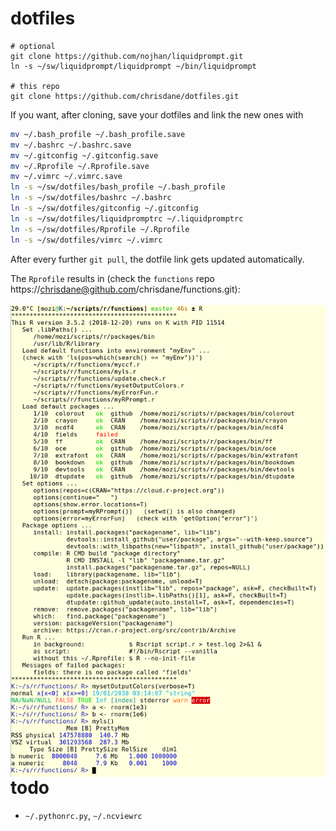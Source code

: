 # dotfiles

```
# optional
git clone https://github.com/nojhan/liquidprompt.git
ln -s ~/sw/liquidprompt/liquidprompt ~/bin/liquidprompt

# this repo
git clone https://github.com/chrisdane/dotfiles.git
```

If you want, after cloning, save your dotfiles and link the new ones with
```bash
mv ~/.bash_profile ~/.bash_profile.save
mv ~/.bashrc ~/.bashrc.save
mv ~/.gitconfig ~/.gitconfig.save
mv ~/.Rprofile ~/.Rprofile.save
mv ~/.vimrc ~/.vimrc.save
ln -s ~/sw/dotfiles/bash_profile ~/.bash_profile
ln -s ~/sw/dotfiles/bashrc ~/.bashrc
ln -s ~/sw/dotfiles/gitconfig ~/.gitconfig
ln -s ~/sw/dotfiles/liquidpromptrc ~/.liquidpromptrc
ln -s ~/sw/dotfiles/Rprofile ~/.Rprofile
ln -s ~/sw/dotfiles/vimrc ~/.vimrc
```
After every further `git pull`, the dotfile link gets updated automatically.

The `Rprofile` results in (check the `functions` repo https://chrisdane@github.com/chrisdane/functions.git):
<br><br>
<img align="left" width="600" src="screen_rprofile.png">

# todo

- `~/.pythonrc.py`, `~/.ncviewrc`

